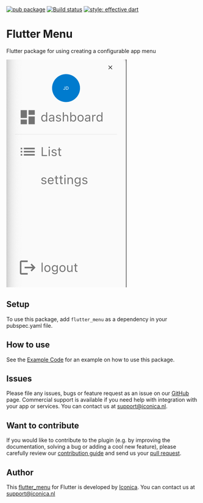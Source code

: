[![pub package](https://img.shields.io/pub/v/flutter_menu.svg)](https://github.com/Iconica-Development) [![Build status](https://img.shields.io/github/workflow/status/Iconica-Development/flutter_menu/CI)](https://github.com/Iconica-Development/flutter_menu/actions/new) [![style: effective dart](https://img.shields.io/badge/style-effective_dart-40c4ff.svg)](https://github.com/tenhobi/effective_dart)

# Flutter Menu

Flutter package for using creating a configurable app menu

![Screenshot](example_screenshot.png)

## Setup

To use this package, add `flutter_menu` as a dependency in your pubspec.yaml file.

## How to use

See the [Example Code](example/lib/main.dart) for an example on how to use this package.

## Issues

Please file any issues, bugs or feature request as an issue on our [GitHub](https://github.com/Iconica-Development/flutter_menu/issues) page. Commercial support is available if you need help with integration with your app or services. You can contact us at [support@iconica.nl](mailto:support@iconica.nl).

## Want to contribute

If you would like to contribute to the plugin (e.g. by improving the documentation, solving a bug or adding a cool new feature), please carefully review our [contribution guide](./CONTRIBUTING.md) and send us your [pull request](https://github.com/Iconica-Development/flutter_menu/pulls).

## Author

This [flutter_menu](https://github.com/Iconica-Development/flutter_menu) for Flutter is developed by [Iconica](https://iconica.nl). You can contact us at <support@iconica.nl>

